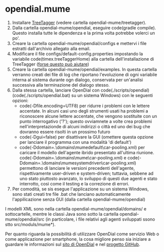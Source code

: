 # opendial.mume

1. Installare [TreeTagger](http://www.cis.uni-muenchen.de/~schmid/tools/TreeTagger/ "HeidelTime TreeTagger introduction") (vedere cartella opendial-mume/treetagger).
2. Dalla cartella opendial-mume/opendial, eseguire code(gradle compile). Questo installa tutte le dipendenza e la prima volta potrebbe volerci un po'.
3. Creare la cartella opendial-mume/opendial/configs e mettervi i file estratti dall'archivio allegato alla email.
4. Modificare il file configs/default-config.properties impostando la variabile code(timex.treeTaggerHome) alla cartella dell'installazione di TreeTagger ([forse questo può aiutare](https://github.com/HeidelTime/heideltime/wiki/TreeTaggerWrapper "HeidelTime TreeTagger instructions"))
5. Creare la cartella opendial-mume/opendial/examples. In questa cartella verranno creati dei file di log che riportano l'evoluzione di ogni variabile interna al sistema durante ogn dialogo, conservata per un'analisi successiva alla terminazione del dialogo stesso.
6. Dalla stessa cartella, lanciare OpenDial con code(./scripts/opendial) (code(./scripts/opendial.bat) su un sistema Windows) con le seguenti opzioni:
    * code(-Dfile.encoding=UTF8) per ridurre i problemi con le lettere accentate. In alcuni casi uno degli strumenti usati ha problemi a riconoscere alcune lettere accentate, che vengono sostituite con un punto interrogativo ('?'); questo ovviamnete a volte crea problemi nell'interpretazionde di alcuni indirizzi o città ed uno dei bug che dovranno essere risolti in un prossimo futuro
    * code(-Dgui=false) per disattivare la GUI (omettere questa opzione per lanciare il programma con una modalità 'di default')
    * code(-Ddomain=.\domains\mumedefault\car-pooling.xml) per caricare il modello dell'agente ibrido presentato all'ultima riunione. code(-Ddomain=.\domains\mume\car-pooling.xml) e code(-Ddomain=.\domains\mumesystemdriven\car-pooling.xml) permettono di lanciare le versioni precedenti dell'agente, rispettivamente user-driven e system-driven; tuttavia, sebbene ad uno stato piuttosto avanzato, lo sviluppo di questi due agenti e stato interrotto, così come il testing e la correzione di errori.
7. Per comodità, se sis esegue l'applicazione su un sistema Windows, sono stati creati tre file .bat che lanciano automaticamente l'appilicazione senza GUI (dalla cartella opendial-mume/opendial)

I modelli XML sono nella cartella opendial-mume/opendial/domains/ e sottocartelle, mentre le classi Java sono sotto la cartella opendial-mume/opendial/src (in particolare, i file relativi agli agenti sviluppati ssono stto src/moduls/mume*).

Per quanto riguarda la possibilità di utilizzare OpenDial come servizio Web o come applicazione per smartphone, la cosa migliore penso sia iniziare a guardare le informazioni sul [sito di OpenDial](http://www.opendial-toolkit.net/ "OpenDial site") e nel [progetto GitHub](https://github.com/plison/opendial "OpenDial GitHub").
